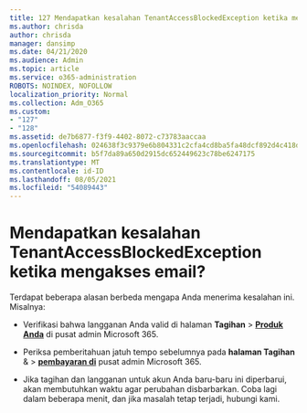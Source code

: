 ```yaml
---
title: 127 Mendapatkan kesalahan TenantAccessBlockedException ketika mengakses email?
ms.author: chrisda
author: chrisda
manager: dansimp
ms.date: 04/21/2020
ms.audience: Admin
ms.topic: article
ms.service: o365-administration
ROBOTS: NOINDEX, NOFOLLOW
localization_priority: Normal
ms.collection: Adm_O365
ms.custom:
- "127"
- "128"
ms.assetid: de7b6877-f3f9-4402-8072-c73783aaccaa
ms.openlocfilehash: 024638f3c9379e6b804331c2cfa4cd8ba5fa48dcf892d4c418db0ff9a0206b3b
ms.sourcegitcommit: b5f7da89a650d2915dc652449623c78be6247175
ms.translationtype: MT
ms.contentlocale: id-ID
ms.lasthandoff: 08/05/2021
ms.locfileid: "54089443"
---
```

# <a name="getting-a-tenantaccessblockedexception-error-when-accessing-email"></a>Mendapatkan kesalahan TenantAccessBlockedException ketika mengakses email?

Terdapat beberapa alasan berbeda mengapa Anda menerima kesalahan ini. Misalnya:

- Verifikasi bahwa langganan Anda valid di halaman **Tagihan** \> **[Produk Anda](https://portal.office.com/adminportal/home#/subscriptions)** di pusat admin Microsoft 365.

- Periksa pemberitahuan jatuh tempo sebelumnya pada **halaman Tagihan** & \> **[pembayaran di](https://portal.office.com/adminportal/home#/billoverview)** pusat admin Microsoft 365.

- Jika tagihan dan langganan untuk akun Anda baru-baru ini diperbarui, akan membutuhkan waktu agar perubahan disbarbarkan. Coba lagi dalam beberapa menit, dan jika masalah tetap terjadi, hubungi kami.
